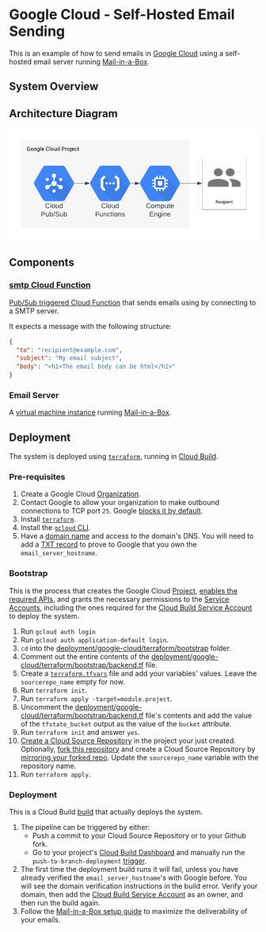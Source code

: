# Google Cloud - Self-Hosted Email Sending

This is an example of how to send emails in [Google Cloud](https://cloud.google.com/) using a self-hosted email server running [Mail-in-a-Box](https://mailinabox.email/).

## System Overview

## Architecture Diagram

![system architecture diagram](./images/system-architecture-diagram.png)

## Components

### [smtp Cloud Function](./cloud-functions/smtp)

[Pub/Sub triggered Cloud Function](https://cloud.google.com/functions/docs/calling/pubsub) that sends emails using by connecting to a SMTP server.

It expects a message with the following structure:

```json
{
  "to": "recipient@example.com",
  "subject": "My email subject",
  "body": "<h1>The email body can be html</h1>"
}
```

### Email Server

A [virtual machine instance](https://cloud.google.com/compute/docs/instances) running [Mail-in-a-Box](https://mailinabox.email/).

## Deployment

The system is deployed using [`terraform`](https://www.terraform.io/), running in [Cloud Build](https://cloud.google.com/build/docs/overview).

### Pre-requisites

1. Create a Google Cloud [Organization](https://cloud.google.com/resource-manager/docs/creating-managing-organization).
1. Contact Google to allow your organization to make outbound connections to TCP port `25`. Google [blocks it by default](https://cloud.google.com/vpc/docs/firewalls#blockedtraffic).
1. Install [`terraform`](https://developer.hashicorp.com/terraform/downloads).
1. Install the [`gcloud` CLI](https://cloud.google.com/sdk/docs/install).
1. Have a [domain name](https://en.wikipedia.org/wiki/Domain_name) and access to the domain's DNS. You will need to add a [TXT record](https://apps.google.com/supportwidget/articlehome?hl=en&article_url=https%3A%2F%2Fsupport.google.com%2Fa%2Fanswer%2F2716800%3Fhl%3Den&assistant_id=generic-unu&product_context=2716800&product_name=UnuFlow&trigger_context=a) to prove to Google that you own the `email_server_hostname`.

### Bootstrap

This is the process that creates the Google Cloud [Project](https://cloud.google.com/resource-manager/docs/creating-managing-projects), [enables the required APIs](https://cloud.google.com/apis/docs/getting-started), and grants the necessary permissions to the [Service Accounts](https://cloud.google.com/iam/docs/service-accounts), including the ones required for the [Cloud Build Service Account](https://cloud.google.com/build/docs/cloud-build-service-account) to deploy the system.

1. Run `gcloud auth login`
1. Run `gcloud auth application-default login`.
1. `cd` into the [deployment/google-cloud/terraform/bootstrap](./deployment/google-cloud/terraform/bootstrap) folder.
1. Comment out the entire contents of the [deployment/google-cloud/terraform/bootstrap/backend.tf](deployment/google-cloud/terraform/bootstrap/backend.tf) file.
1. Create a [`terraform.tfvars`](https://developer.hashicorp.com/terraform/language/values/variables#variable-definitions-tfvars-files) file and add your variables' values. Leave the `sourcerepo_name` empty for now.
1. Run `terraform init`.
1. Run `terraform apply -target=module.project`.
1. Uncomment the [deployment/google-cloud/terraform/bootstrap/backend.tf](deployment/google-cloud/terraform/bootstrap/backend.tf) file's contents and add the value of the `tfstate_bucket` output as the value of the `bucket` attribute.
1. Run `terraform init` and answer `yes`.
1. [Create a Cloud Source Repository](https://cloud.google.com/source-repositories/docs/creating-an-empty-repository#gcloud) in the project your just created. Optionally, [fork this repository](https://docs.github.com/en/get-started/quickstart/fork-a-repo) and create a Cloud Source Repository by [mirroring your forked repo](https://cloud.google.com/source-repositories/docs/mirroring-a-github-repository). Update the `sourcerepo_name` variable with the repository name.
1. Run `terraform apply`.

### Deployment

This is a Cloud Build [build](https://cloud.google.com/build/docs/overview#how_builds_work) that actually deploys the system.

1. The pipeline can be triggered by either:
   - Push a commit to your Cloud Source Repository or to your Github fork.
   - Go to your project's [Cloud Build Dashboard](https://console.cloud.google.com/cloud-build/triggers) and manually run the `push-to-branch-deployment` [trigger](https://cloud.google.com/build/docs/triggers).
1. The first time the deployment build runs it will fail, unless you have already verified the `email_server_hostname`'s with Google before. You will see the domain verification instructions in the build error. Verify your domain, then add the [Cloud Build Service Account](https://cloud.google.com/build/docs/cloud-build-service-account) as an owner, and then run the build again.
1. Follow the [Mail-in-a-Box setup guide](https://mailinabox.email/guide.html) to maximize the deliverability of your emails.
